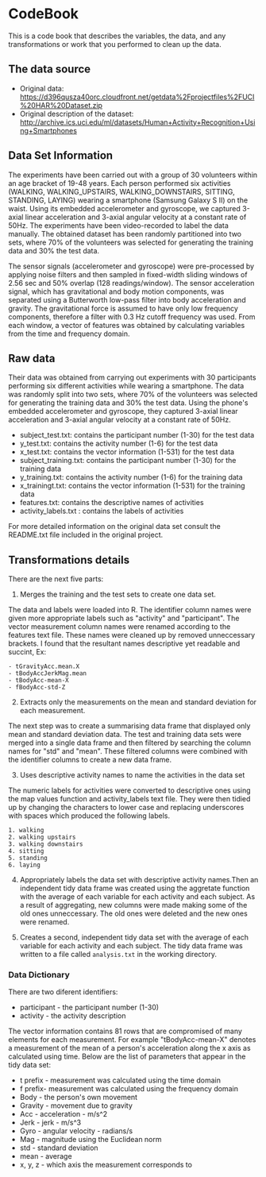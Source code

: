 # CodeBook

This is a code book that describes the variables, the data, and any transformations or work that you performed to clean up the data.

## The data source

* Original data: https://d396qusza40orc.cloudfront.net/getdata%2Fprojectfiles%2FUCI%20HAR%20Dataset.zip
* Original description of the dataset: http://archive.ics.uci.edu/ml/datasets/Human+Activity+Recognition+Using+Smartphones

## Data Set Information

The experiments have been carried out with a group of 30 volunteers within an age bracket of 19-48 years. Each person performed six activities (WALKING, WALKING_UPSTAIRS, WALKING_DOWNSTAIRS, SITTING, STANDING, LAYING) wearing a smartphone (Samsung Galaxy S II) on the waist. Using its embedded accelerometer and gyroscope, we captured 3-axial linear acceleration and 3-axial angular velocity at a constant rate of 50Hz. The experiments have been video-recorded to label the data manually. The obtained dataset has been randomly partitioned into two sets, where 70% of the volunteers was selected for generating the training data and 30% the test data.

The sensor signals (accelerometer and gyroscope) were pre-processed by applying noise filters and then sampled in fixed-width sliding windows of 2.56 sec and 50% overlap (128 readings/window). The sensor acceleration signal, which has gravitational and body motion components, was separated using a Butterworth low-pass filter into body acceleration and gravity. The gravitational force is assumed to have only low frequency components, therefore a filter with 0.3 Hz cutoff frequency was used. From each window, a vector of features was obtained by calculating variables from the time and frequency domain.

## Raw data

Their data was obtained from carrying out experiments with 30 participants performing six different activities while wearing a smartphone. The data was randomly split into two sets, where 70% of the volunteers was selected for generating the training data and 30% the test data. Using the phone's embedded accelerometer and gyroscope, they captured 3-axial linear acceleration and 3-axial angular velocity at a constant rate of 50Hz.  

- subject_test.txt: contains the participant number (1-30) for the test data  
- y_test.txt: contains the activity number (1-6) for the test data  
- x_test.txt: contains the vector information (1-531) for the test data  
- subject_training.txt: contains the participant number (1-30) for the training data  
- y_training.txt: contains the activity number (1-6) for the training data  
- x_trainingt.txt: contains the vector information (1-531) for the training data  
- features.txt: contains the descriptive names of activities
- activity_labels.txt : contains the labels of activities

 For more detailed information on the original data set consult the README.txt file included in the original project.
 
## Transformations details

There are the next five parts:

1) Merges the training and the test sets to create one data set.

The data and labels were loaded into R. The identifier column names were given more appropriate labels such as "activity" and "participant". The vector measurement column names were renamed according to the features text file. These names were cleaned up by removed unneccessary brackets. I found that the resultant names descriptive yet readable and succint, Ex:

	- tGravityAcc.mean.X
	- tBodyAccJerkMag.mean
	- tBodyAcc-mean-X   
	- fBodyAcc-std-Z

2) Extracts only the measurements on the mean and standard deviation for each measurement.

The next step was to create a summarising data frame that displayed only mean and standard deviation data. The test and training data sets were merged into a single data frame and then filtered by searching the column names for "std" and "mean". These filtered columns were combined with the identifier columns to create a new data frame. 

3) Uses descriptive activity names to name the activities in the data set

The numeric labels for activities were converted to descriptive ones using the map values function and activity_labels text file. They were then tidied up by changing the characters to lower case and replacing underscores with spaces which produced the following labels.

	1. walking  
	2. walking upstairs  
	3. walking downstairs  
	4. sitting  
	5. standing  
	6. laying  

4) Appropriately labels the data set with descriptive activity names.Then an independent tidy data frame was created using the aggretate function with the average of each variable for each activity and each subject. As a result of aggregating, new columns were made making some of the old ones unneccessary. The old ones were deleted and the new ones were renamed.

5) Creates a second, independent tidy data set with the average of each variable for each activity and each subject. The tidy data frame was written to a file called ```analysis.txt``` in the working directory.

### Data Dictionary

There are two diferent identifiers:

- participant - the participant number (1-30) 
- activity - the activity description

The vector information contains 81 rows that are compromised of many elements for each measurement. For example "tBodyAcc-mean-X" denotes a measurement of the mean of a person's acceleration along the x axis as calculated using time. Below are the list of parameters that appear in the tidy data set:  

- t prefix - measurement was calculated using the time domain  
- f prefix- measurement was calculated using the frequency domain
- Body - the person's own movement  
- Gravity - movement due to gravity  
- Acc - acceleration - m/s^2  
- Jerk - jerk - m/s^3  
- Gyro - angular velocity - radians/s  
- Mag - magnitude using the Euclidean norm
- std - standard deviation  
- mean - average  
- x, y, z - which axis the measurement corresponds to  
